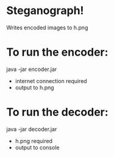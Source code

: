 # Steganograph!
Writes encoded images to h.png
# To run the encoder:
java -jar encoder.jar  
* internet connection required  
* output to h.png  
# To run the decoder:
java -jar decoder.jar  
* h.png required  
* output to console  
